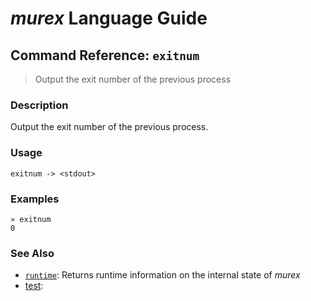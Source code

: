 # _murex_ Language Guide

## Command Reference: `exitnum`

> Output the exit number of the previous process

### Description

Output the exit number of the previous process.

### Usage

    exitnum -> <stdout>

### Examples

    » exitnum
    0

### See Also

* [`runtime`](../commands/runtime.md):
  Returns runtime information on the internal state of _murex_
* [test](../commands/test.md):
  